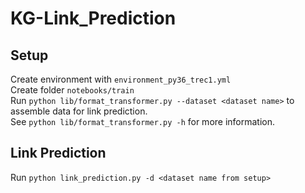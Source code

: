 # KG-Link_Prediction
## Setup
  Create environment with ```environment_py36_trec1.yml```\
  Create folder ```notebooks/train```\
  Run ```python lib/format_transformer.py --dataset <dataset name>``` to assemble data for link prediction.\
  See ```python lib/format_transformer.py -h``` for more information.

## Link Prediction
  Run ```python link_prediction.py -d <dataset name from setup>```

